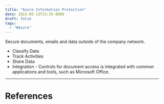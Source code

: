 ```yaml
---
title: "Azure Information Protection"
date: 2023-05-13T23:35-0800
draft: false
tags: 
  - "#Azure"
---
```


Secure documents, emails and data outside of the company network.

- Classify Data
- Track Activities
- Share Data
- Integration - Controls for document access is integrated with common applications and tools, such as Microsoft Office.

---
# References
